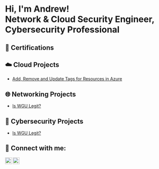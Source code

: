 <h1>Hi, I'm Andrew! <br/><a>Network & Cloud Security Engineer</a>, <a>Cybersecurity Professional</a></h1>

<h2>📄 Certifications</h2>

<!--
- <b>CISSP – Certified Information Systems Security Professional</b>
  - [Link](https://images.credly.com/images/5e6f5247-1d61-4932-a5da-999a7feec067/isc2_cissp2.png)

- <b>AZ-104: Microsoft Azure Administrator</b>
  - [Link](https://intunedin.files.wordpress.com/2020/09/azure-administrator-associate-600x600-1.png?w=600)
-->

<h2>☁️ Cloud Projects</h2>

- [Add, Remove and Update Tags for Resources in Azure](https://www.youtube.com/watch?v=E2MwRWxDBkA)

<h2>🌐 Networking Projects</h2>

- [Is WGU Legit?](https://www.youtube.com/watch?v=E2MwRWxDBkA)

<h2>🔐 Cybersecurity Projects</h2>

- [Is WGU Legit?](https://www.youtube.com/watch?v=E2MwRWxDBkA)

<h2>🔗 Connect with me:</h2>

[<img align="left" alt="JoshMadakor | LinkedIn" width="22px" src="https://www.svgrepo.com/show/81143/linkedin.svg" />][linkedin]
[<img align="left" alt="JoshMadakor | YouTube" width="22px" src="https://www.svgrepo.com/show/157839/youtube.svg" />][youtube]

[linkedin]: https://linkedin.com/in/joshmadakor
[youtube]: https://www.youtube.com/c/joshmadakor

<!--
**joshmadakor1/joshmadakor1** is a ✨ _special_ ✨ repository because its `README.md` (this file) appears on your GitHub profile.

Here are some ideas to get you started:

- 🔭 I’m currently working on ...
- 🌱 I’m currently learning ...
- 👯 I’m looking to collaborate on ...
- 🤔 I’m looking for help with ...
- 💬 Ask me about ...
- 📫 How to reach me: ...
- 😄 Pronouns: ...
- ⚡ Fun fact: ...
-->
